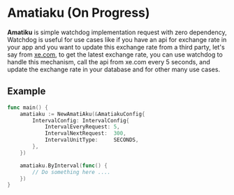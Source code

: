 # Amatiaku (On Progress)

**Amatiku** is simple watchdog implementation request with zero dependency, Watchdog is useful for use cases like if you have an api for exchange rate in your app and you want to update this exchange rate from a third party, let's say from [xe.com](https://www.xe.com/currencyconverter/), to get the latest exchange rate, you can use watchdog to handle this mechanism, call the api from xe.com every 5 seconds, and update the exchange rate in your database and for other many use cases.

## Example

```go
func main() {
	amatiaku := NewAmatiAku(&AmatiakuConfig{
		IntervalConfig: IntervalConfig{
			IntervalEveryRequest: 5,
			IntervalNextRequest:  300,
			IntervalUnitType:     SECONDS,
		},
	})

	amatiaku.ByInterval(func() {
		// Do something here ....
	})
}
```